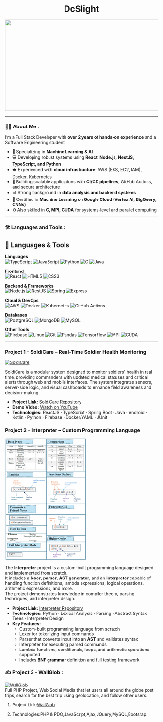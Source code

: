 <div id="header" align="center">
  <h1>
    DcSlight
  
  </h1>
</div>
<div align="center">
  <img src="https://media.giphy.com/media/dWesBcTLavkZuG35MI/giphy.gif" width="600" height="300"/>
</div>

---

### :woman_technologist: About Me :
I’m a Full Stack Developer with **over 2 years of hands-on experience** and a Software Engineering student 

- 🧠 Specializing in **Machine Learning & AI**  
- 💻 Developing robust systems using **React, Node.js, NestJS, TypeScript, and Python**  
- ☁️ Experienced with **cloud infrastructure**: AWS (EKS, EC2, IAM), Docker, Kubernetes  
- 🔁 Building scalable applications with **CI/CD pipelines**, GitHub Actions, and secure architecture  
- 📊 Strong background in **data analysis and backend systems**  
- 🧪 Certified in **Machine Learning on Google Cloud (Vertex AI, BigQuery, CNNs)**  
- ⚙️ Also skilled in **C, MPI, CUDA** for systems-level and parallel computing
---

### :hammer_and_wrench: Languages and Tools :
## 🧰 Languages & Tools

**Languages**  
![TypeScript](https://img.shields.io/badge/-TypeScript-007ACC?style=flat&logo=typescript&logoColor=white)
![JavaScript](https://img.shields.io/badge/-JavaScript-F7DF1E?style=flat&logo=javascript&logoColor=black)
![Python](https://img.shields.io/badge/-Python-3776AB?style=flat&logo=python&logoColor=white)
![C](https://img.shields.io/badge/-C-00599C?style=flat&logo=c&logoColor=white)
![Java](https://img.shields.io/badge/-Java-007396?style=flat&logo=java&logoColor=white)

**Frontend**  
![React](https://img.shields.io/badge/-React-61DAFB?style=flat&logo=react&logoColor=black)
![HTML5](https://img.shields.io/badge/-HTML5-E34F26?style=flat&logo=html5&logoColor=white)
![CSS3](https://img.shields.io/badge/-CSS3-1572B6?style=flat&logo=css3&logoColor=white)

**Backend & Frameworks**  
![Node.js](https://img.shields.io/badge/-Node.js-339933?style=flat&logo=node.js&logoColor=white)
![NestJS](https://img.shields.io/badge/-NestJS-E0234E?style=flat&logo=nestjs&logoColor=white)
![Spring](https://img.shields.io/badge/-Spring-6DB33F?style=flat&logo=spring&logoColor=white)
![Express](https://img.shields.io/badge/-Express-000000?style=flat&logo=express&logoColor=white)

**Cloud & DevOps**  
![AWS](https://img.shields.io/badge/-AWS-232F3E?style=flat&logo=amazon-aws&logoColor=white)
![Docker](https://img.shields.io/badge/-Docker-2496ED?style=flat&logo=docker&logoColor=white)
![Kubernetes](https://img.shields.io/badge/-Kubernetes-326CE5?style=flat&logo=kubernetes&logoColor=white)
![GitHub Actions](https://img.shields.io/badge/-GitHub_Actions-2088FF?style=flat&logo=github-actions&logoColor=white)

**Databases**  
![PostgreSQL](https://img.shields.io/badge/-PostgreSQL-336791?style=flat&logo=postgresql&logoColor=white)
![MongoDB](https://img.shields.io/badge/-MongoDB-47A248?style=flat&logo=mongodb&logoColor=white)
![MySQL](https://img.shields.io/badge/-MySQL-4479A1?style=flat&logo=mysql&logoColor=white)

**Other Tools**  
![Firebase](https://img.shields.io/badge/-Firebase-FFCA28?style=flat&logo=firebase&logoColor=black)
![Linux](https://img.shields.io/badge/-Linux-FCC624?style=flat&logo=linux&logoColor=black)
![Git](https://img.shields.io/badge/-Git-F05032?style=flat&logo=git&logoColor=white)
![Pandas](https://img.shields.io/badge/-Pandas-150458?style=flat&logo=pandas&logoColor=white)
![TensorFlow](https://img.shields.io/badge/-TensorFlow-FF6F00?style=flat&logo=tensorflow&logoColor=white)
![MPI](https://img.shields.io/badge/-MPI-0047AB?style=flat&logo=gnu&logoColor=white)
![CUDA](https://img.shields.io/badge/-CUDA-76B900?style=flat&logo=nvidia&logoColor=white)


---
<!-- BLOG-POST-LIST:END -->

### Project 1 - SoldiCare – Real-Time Soldier Health Monitoring

[![SoldiCare](https://img.youtube.com/vi/EvG0k-AL1xk/0.jpg)](https://www.youtube.com/watch?v=EvG0k-AL1xk)

SoldiCare is a modular system designed to monitor soldiers' health in real time, providing commanders with updated medical statuses and critical alerts through web and mobile interfaces. The system integrates sensors, server-side logic, and visual dashboards to enhance field awareness and decision-making.

- **Project Link:** [SoldiCare Repository](https://github.com/DcSlight/Soldicare)
- **Demo Video:** [Watch on YouTube](https://www.youtube.com/watch?v=EvG0k-AL1xk)
- **Technologies:** ReactJS · TypeScript · Spring Boot · Java · Android · Kotlin · Python · Firebase · Docker/YAML · JUnit


<!-- BLOG-POST-LIST:END -->

### Project 2 - Interpreter – Custom Programming Language

  <img src="https://raw.githubusercontent.com/DcSlight/Interpreter/prod/assets/cheatsheet.png" alt="Cheat Sheet" height="400">

The **Interpreter** project is a custom-built programming language designed and implemented from scratch.  
It includes a **lexer**, **parser**, **AST generator**, and an **interpreter** capable of handling function definitions, lambda expressions, logical operations, arithmetic expressions, and more.  
The project demonstrates knowledge in compiler theory, parsing techniques, and interpreter design.

- **Project Link:** [Interpreter Repository](https://github.com/idanNoyshul/Interpreter)
- **Technologies:** Python · Lexical Analysis · Parsing · Abstract Syntax Trees · Interpreter Design
- **Key Features:**
    - Custom-built programming language from scratch
    - Lexer for tokenizing input commands
    - Parser that converts input into an **AST** and validates syntax
    - Interpreter for executing parsed commands
    - Lambda functions, conditionals, loops, and arithmetic operations supported
    - Includes **BNF grammar** definition and full testing framework
  
<!-- BLOG-POST-LIST:END -->

### :writing_hand: Project 3 - WallGlob :
<!-- BLOG-POST-LIST:START -->
[![WallGlob](https://img.youtube.com/vi/3CqfRD3DkAs/0.jpg)](https://www.youtube.com/watch?v=3CqfRD3DkAs)
</br>
Full PHP Project, Web Social Media that let users all around the globe post trips, search for the best trip using geolocation, and follow other users.
1) Project Link:[WallGlob](https://www.youtube.com/watch?v=3CqfRD3DkAs)

2) Technologies:PHP & PDO,JavaScript,Ajax,JQuery,MySQL,Bootsrap.



